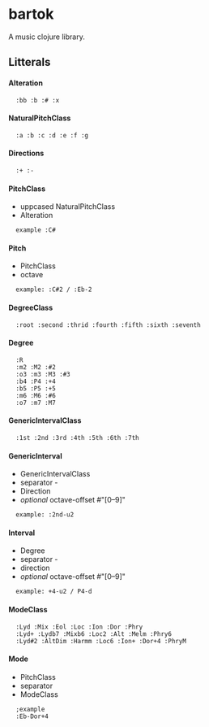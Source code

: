 # bartok

A music clojure library.

## Litterals
#### Alteration 
```
  :bb :b :# :x
```
#### NaturalPitchClass 
```
  :a :b :c :d :e :f :g
```
#### Directions 
```
  :+ :-
```
#### PitchClass

  - uppcased NaturalPitchClass
  - Alteration
```  
  example :C# 
```
#### Pitch
  - PitchClass
  - octave
```  
  example: :C#2 / :Eb-2
```
#### DegreeClass
```
  :root :second :thrid :fourth :fifth :sixth :seventh
```
#### Degree
```
  :R
  :m2 :M2 :#2
  :o3 :m3 :M3 :#3
  :b4 :P4 :+4
  :b5 :P5 :+5
  :m6 :M6 :#6
  :o7 :m7 :M7   
```
#### GenericIntervalClass  
```
  :1st :2nd :3rd :4th :5th :6th :7th 
```
#### GenericInterval 
  - GenericIntervalClass
  - separator -
  - Direction
  - *optional* octave-offset #"[0–9]"
```
  example: :2nd-u2
```

#### Interval
  - Degree
  - separator -
  - direction
  - *optional* octave-offset #"[0–9]"
```
  example: +4-u2 / P4-d
```
#### ModeClass
```
  :Lyd :Mix :Eol :Loc :Ion :Dor :Phry
  :Lyd+ :Lydb7 :Mixb6 :Loc2 :Alt :Melm :Phry6
  :Lyd#2 :AltDim :Harmm :Loc6 :Ion+ :Dor+4 :PhryM
```
#### Mode
  - PitchClass
  - separator
  - ModeClass
```
  ;example
  :Eb-Dor+4
```    

